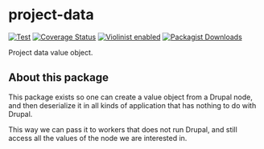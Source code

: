 # project-data

[![Test](https://github.com/violinist-dev/project-data/actions/workflows/test.yml/badge.svg)](https://github.com/violinist-dev/project-data/actions/workflows/test.yml)
[![Coverage Status](https://coveralls.io/repos/github/violinist-dev/project-data/badge.svg?branch=master)](https://coveralls.io/github/violinist-dev/project-data?branch=master)
[![Violinist enabled](https://img.shields.io/badge/violinist-enabled-brightgreen.svg)](https://violinist.io)
[![Packagist Downloads](https://img.shields.io/packagist/dt/violinist-dev/project-data)](https://packagist.org/packages/violinist-dev/project-data)

Project data value object.

## About this package

This package exists so one can create a value object from a Drupal node, and then deserialize it in all kinds of application that has nothing to do with Drupal.

This way we can pass it to workers that does not run Drupal, and still access all the values of the node we are interested in.
